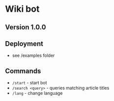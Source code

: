 # Wiki bot

## Version 1.0.0

## Deployment
- see /examples folder

## Commands
- `/start` - start bot
- `/search <query>` - queries matching article titles
- `/lang` - change language
